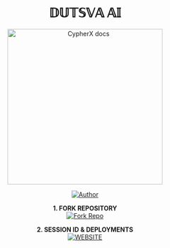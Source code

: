 <h1 align="center"> 𝔻𝕌𝕋𝕊𝕍𝔸 𝔸𝕀 </h1>

<p align="center">
  <a href="https://github.com/dutsva2025/dutsva_ai">
    <img alt="CypherX docs" height="350" src="https://files.catbox.moe/hh83qm.jpg">
  </a>
</p>
    
</a>
</p>
<p align="center">
<a href="https://github.com/dutsva2025"><img title="Author" src="https://img.shields.io/badge/Dutsva-darkgreen?style=for-the-badge&logo=whatsapp"></a>
<p/>

<p align="center">
    <strong>1. FORK REPOSITORY</strong>
  <br>
    <a href="https://github.com/dutsva2025/dutsva_ai/fork" target="_blank">
        <img alt="Fork Repo" src="https://img.shields.io/badge/Fork%20Repo-100000?style=for-the-badge&logo=scan&logoColor=white&labelColor=darkblue&color=darkblue"/>
    </a>
</p>

<p align="center">
    <strong>2. SESSION ID & DEPLOYMENTS</strong>
    <br>
    <a href="https://www.cypherx.space/" target="_blank">
        <img alt="WEBSITE" src="https://img.shields.io/badge/Let%27s_Go-100000?style=for-the-badge&logo=scan&logoColor=white&labelColor=darkred&color=darkred"/>
    </a>
</p>
